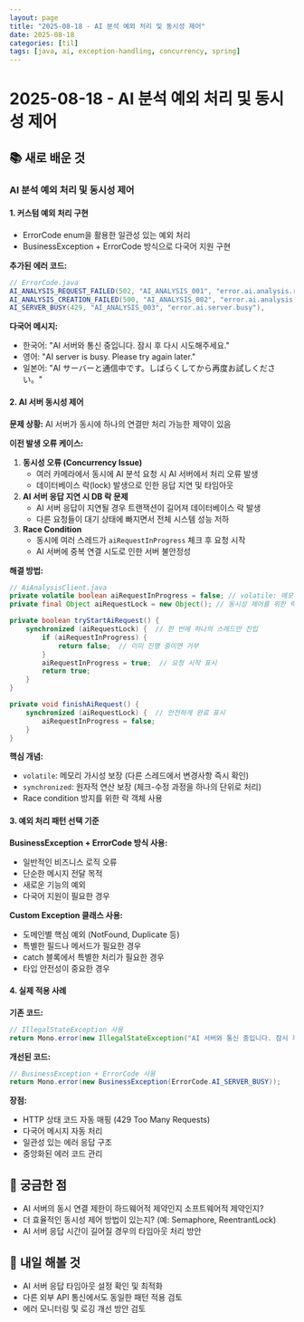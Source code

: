 ```yaml
---
layout: page
title: "2025-08-18 - AI 분석 예외 처리 및 동시성 제어"
date: 2025-08-18
categories: [til]
tags: [java, ai, exception-handling, concurrency, spring]
---
```


# 2025-08-18 - AI 분석 예외 처리 및 동시성 제어

## 📚 새로 배운 것

### AI 분석 예외 처리 및 동시성 제어

#### 1. 커스텀 예외 처리 구현

- ErrorCode enum을 활용한 일관성 있는 예외 처리
- BusinessException + ErrorCode 방식으로 다국어 지원 구현

**추가된 에러 코드:**

```java
// ErrorCode.java
AI_ANALYSIS_REQUEST_FAILED(502, "AI_ANALYSIS_001", "error.ai.analysis.request.failed"),
AI_ANALYSIS_CREATION_FAILED(500, "AI_ANALYSIS_002", "error.ai.analysis.creation.failed"),
AI_SERVER_BUSY(429, "AI_ANALYSIS_003", "error.ai.server.busy"),
```

**다국어 메시지:**

- 한국어: "AI 서버와 통신 중입니다. 잠시 후 다시 시도해주세요."
- 영어: "AI server is busy. Please try again later."
- 일본어: "AI サーバーと通信中です。しばらくしてから再度お試しください。"

#### 2. AI 서버 동시성 제어

**문제 상황:**
AI 서버가 동시에 하나의 연결만 처리 가능한 제약이 있음

**이전 발생 오류 케이스:**

1. **동시성 오류 (Concurrency Issue)**
   - 여러 카메라에서 동시에 AI 분석 요청 시 AI 서버에서 처리 오류 발생
   - 데이터베이스 락(lock) 발생으로 인한 응답 지연 및 타임아웃
2. **AI 서버 응답 지연 시 DB 락 문제**
   - AI 서버 응답이 지연될 경우 트랜잭션이 길어져 데이터베이스 락 발생
   - 다른 요청들이 대기 상태에 빠지면서 전체 시스템 성능 저하
3. **Race Condition**
   - 동시에 여러 스레드가 `aiRequestInProgress` 체크 후 요청 시작
   - AI 서버에 중복 연결 시도로 인한 서버 불안정성

**해결 방법:**

```java
// AiAnalysisClient.java
private volatile boolean aiRequestInProgress = false; // volatile: 메모리 가시성 보장
private final Object aiRequestLock = new Object(); // 동시성 제어를 위한 락 객체 (race condition 방지)

private boolean tryStartAiRequest() {
    synchronized (aiRequestLock) {  // 한 번에 하나의 스레드만 진입
        if (aiRequestInProgress) {
            return false;  // 이미 진행 중이면 거부
        }
        aiRequestInProgress = true;  // 요청 시작 표시
        return true;
    }
}

private void finishAiRequest() {
    synchronized (aiRequestLock) {  // 안전하게 완료 표시
        aiRequestInProgress = false;
    }
}
```

**핵심 개념:**

- `volatile`: 메모리 가시성 보장 (다른 스레드에서 변경사항 즉시 확인)
- `synchronized`: 원자적 연산 보장 (체크-수정 과정을 하나의 단위로 처리)
- Race condition 방지를 위한 락 객체 사용

#### 3. 예외 처리 패턴 선택 기준

**BusinessException + ErrorCode 방식 사용:**

- 일반적인 비즈니스 로직 오류
- 단순한 메시지 전달 목적
- 새로운 기능의 예외
- 다국어 지원이 필요한 경우

**Custom Exception 클래스 사용:**

- 도메인별 핵심 예외 (NotFound, Duplicate 등)
- 특별한 필드나 메서드가 필요한 경우
- catch 블록에서 특별한 처리가 필요한 경우
- 타입 안전성이 중요한 경우

#### 4. 실제 적용 사례

**기존 코드:**

```java
// IllegalStateException 사용
return Mono.error(new IllegalStateException("AI 서버와 통신 중입니다. 잠시 후 다시 시도해주세요."));
```

**개선된 코드:**

```java
// BusinessException + ErrorCode 사용
return Mono.error(new BusinessException(ErrorCode.AI_SERVER_BUSY));
```

**장점:**

- HTTP 상태 코드 자동 매핑 (429 Too Many Requests)
- 다국어 메시지 자동 처리
- 일관성 있는 에러 응답 구조
- 중앙화된 에러 코드 관리

## 🤔 궁금한 점

- AI 서버의 동시 연결 제한이 하드웨어적 제약인지 소프트웨어적 제약인지?
- 더 효율적인 동시성 제어 방법이 있는지? (예: Semaphore, ReentrantLock)
- AI 서버 응답 시간이 길어질 경우의 타임아웃 처리 방안

## 📝 내일 해볼 것

- AI 서버 응답 타임아웃 설정 확인 및 최적화
- 다른 외부 API 통신에서도 동일한 패턴 적용 검토
- 에러 모니터링 및 로깅 개선 방안 검토
